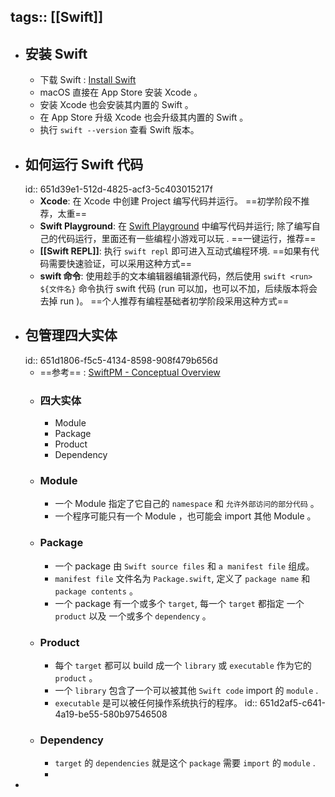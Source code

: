 tags:: [[Swift]]
---

- ## 安装 Swift
	- 下载 Swift : [Install Swift](https://www.swift.org/install/)
	- macOS 直接在 App Store 安装 Xcode 。
	- 安装 Xcode 也会安装其内置的 Swift 。
	- 在 App Store 升级 Xcode 也会升级其内置的 Swift 。
	- 执行 `swift --version` 查看 Swift 版本。
- ## 如何运行 Swift 代码
  id:: 651d39e1-512d-4825-acf3-5c403015217f
	- **Xcode**: 在 Xcode 中创建 Project 编写代码并运行。 ==初学阶段不推荐，太重==
	- **Swift Playground**: 在 [Swift Playground](https://developer.apple.com/swift-playgrounds/) 中编写代码并运行; 除了编写自己的代码运行，里面还有一些编程小游戏可以玩 . ==一键运行，推荐==
	- **[[Swift REPL]]**: 执行 `swift repl` 即可进入互动式编程环境. ==如果有代码需要快速验证，可以采用这种方式==
	- **swift 命令**: 使用趁手的文本编辑器编辑源代码，然后使用 `swift <run> ${文件名}` 命令执行 swift 代码 (run 可以加，也可以不加，后续版本将会去掉 run )。 ==个人推荐有编程基础者初学阶段采用这种方式==
- ## 包管理四大实体
  id:: 651d1806-f5c5-4134-8598-908f479b656d
	- ==参考== : [SwiftPM - Conceptual Overview](https://www.swift.org/package-manager/)
	- ### 四大实体
		- Module
		- Package
		- Product
		- Dependency
	- ### Module
		- 一个 Module 指定了它自己的 `namespace` 和 `允许外部访问的部分代码` 。
		- 一个程序可能只有一个 Module ，也可能会 import 其他 Module 。
	- ### Package
		- 一个 package 由 `Swift source files` 和 `a manifest file` 组成。
		- `manifest file` 文件名为 `Package.swift`, 定义了 `package name` 和 `package contents` 。
		- 一个 package 有一个或多个 `target`, 每一个 `target` 都指定 一个 `product` 以及 一个或多个 `dependency` 。
	- ### Product
		- 每个 `target` 都可以 build 成一个 `library` 或 `executable` 作为它的 `product` 。
		- 一个 `library` 包含了一个可以被其他 `Swift code` import 的 `module` .
		- `executable` 是可以被任何操作系统执行的程序。
		  id:: 651d2af5-c641-4a19-be55-580b97546508
	- ### Dependency
		- `target` 的 `dependencies` 就是这个 `package` 需要 `import` 的 `module` .
		-
-